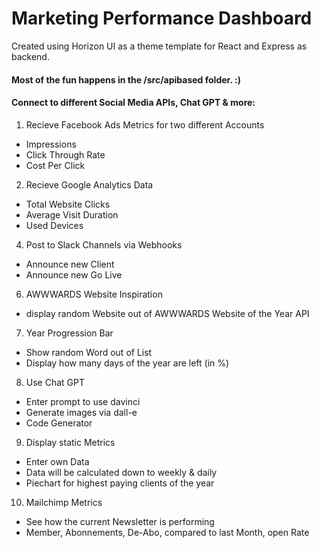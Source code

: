 # Marketing Performance Dashboard

Created using Horizon UI as a theme template for React and Express as backend.


#### Most of the fun happens in the /src/apibased folder. :)


#### Connect to different Social Media APIs, Chat GPT & more:

1. Recieve Facebook Ads Metrics for two different Accounts
- Impressions
- Click Through Rate
- Cost Per Click


2. Recieve Google Analytics Data
- Total Website Clicks
- Average Visit Duration
- Used Devices


4. Post to Slack Channels via Webhooks
- Announce new Client
- Announce new Go Live


6. AWWWARDS Website Inspiration
- display random Website out of AWWWARDS Website of the Year API


7. Year Progression Bar
- Show random Word out of List
- Display how many days of the year are left (in %)


8. Use Chat GPT
- Enter prompt to use davinci
- Generate images via dall-e
- Code Generator


9. Display static Metrics
- Enter own Data
- Data will be calculated down to weekly & daily
- Piechart for highest paying clients of the year


10. Mailchimp Metrics
- See how the current Newsletter is performing
- Member, Abonnements, De-Abo, compared to last Month, open Rate

